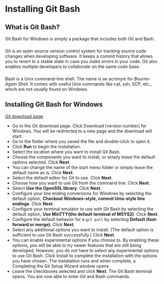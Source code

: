 # Installing Git Bash

## What is Git Bash?

Git Bash for Windows is simply a package that includes both Git and Bash.

###

Git is an open-source version control system for tracking source code changes when developing software. It keeps a commit history that allows you to revert to a stable state in case you make errors in your code. Git also enables multiple developers to collaborate on the same code base.

###

Bash is a Unix command-line shell. The name is an acronym for *Bourne-Again Shell*. It comes with useful Unix commands like cat, ssh, SCP, etc., which are not usually found on Windows.

## Installing Git Bash for Windows

[Git download page](https://git-scm.com/downloads?utm_medium=Exinfluencer&utm_source=Exinfluencer&utm_content=000026UJ&utm_term=10006555&utm_id=NA-SkillsNetwork-Channel-SkillsNetworkCoursesIBMDeveloperSkillsNetworkCD0101ENSkillsNetwork1051-2023-01-01)

* Go to the Git download page. Click Download [version number] for Windows. You will be redirected to a new page and the download will start.
* Go to the folder where you saved the file and double-click to open it.
* Click **Run** to begin the installation.
* Select the location where you want to install Git Bash.
* Choose the components you want to install, or simply leave the default options selected. Click **Next**.
* You can change the name of the start menu folder or simply leave the default name as is. Click **Next**.
* Select the default editor for Git to use. Click **Next**.
* Choose how you want to use Git from the command line. Click **Next**.
* Select **Use the OpenSSL library**. Click **Next**.
* Configure your line ending conversions for Windows by selecting the default option, **Checkout Windows-style, commit Unix-style line endings**. Click **Next**.
* Configure your terminal emulator to use with Git Bash by selecting the default option, **Use MinTTY(the default terminal of MSYS2)**. Click **Next**.
* Configure the default behavior for a `git pull` by selecting **Default (fast-forward or merge)**. Click **Next**.
* Select any additional options you want to install. (The default option is sufficient to use Git Bash successfully.) Click **Next**.
* You can enable experimental options if you choose to. By enabling these options, you will be able to try newer features that are still being developed. However, you do not have to select any experimental options to use Git Bash. Click Install to complete the installation with the options you have chosen. The installation runs and when complete, a Completing the Git Setup Wizard window opens.
* Leave the checkboxes selected and click **Next**. The Git Bash terminal opens. You are now able to enter Git and Bash commands.


















